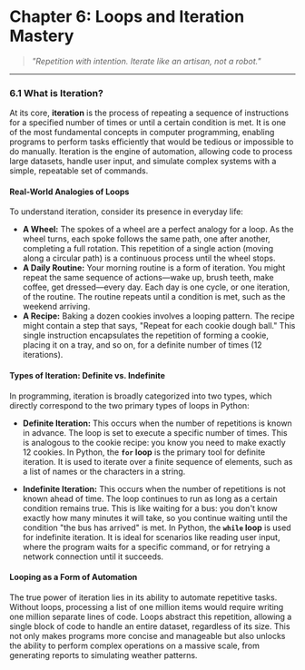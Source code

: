 # Chapter 6: Loops and Iteration Mastery
> *"Repetition with intention. Iterate like an artisan, not a robot."*
------
### 6.1 What is Iteration?

At its core, **iteration** is the process of repeating a sequence of instructions for a specified number of times or until a certain condition is met. It is one of the most fundamental concepts in computer programming, enabling programs to perform tasks efficiently that would be tedious or impossible to do manually. Iteration is the engine of automation, allowing code to process large datasets, handle user input, and simulate complex systems with a simple, repeatable set of commands.

#### Real-World Analogies of Loops

To understand iteration, consider its presence in everyday life:

* **A Wheel:** The spokes of a wheel are a perfect analogy for a loop. As the wheel turns, each spoke follows the same path, one after another, completing a full rotation. This repetition of a single action (moving along a circular path) is a continuous process until the wheel stops.
* **A Daily Routine:** Your morning routine is a form of iteration. You might repeat the same sequence of actions—wake up, brush teeth, make coffee, get dressed—every day. Each day is one cycle, or one iteration, of the routine. The routine repeats until a condition is met, such as the weekend arriving.
* **A Recipe:** Baking a dozen cookies involves a looping pattern. The recipe might contain a step that says, "Repeat for each cookie dough ball." This single instruction encapsulates the repetition of forming a cookie, placing it on a tray, and so on, for a definite number of times (12 iterations).

#### Types of Iteration: Definite vs. Indefinite

In programming, iteration is broadly categorized into two types, which directly correspond to the two primary types of loops in Python:

* **Definite Iteration:** This occurs when the number of repetitions is known in advance. The loop is set to execute a specific number of times. This is analogous to the cookie recipe: you know you need to make exactly 12 cookies. In Python, the **`for` loop** is the primary tool for definite iteration. It is used to iterate over a finite sequence of elements, such as a list of names or the characters in a string.

* **Indefinite Iteration:** This occurs when the number of repetitions is not known ahead of time. The loop continues to run as long as a certain condition remains true. This is like waiting for a bus: you don't know exactly how many minutes it will take, so you continue waiting until the condition "the bus has arrived" is met. In Python, the **`while` loop** is used for indefinite iteration. It is ideal for scenarios like reading user input, where the program waits for a specific command, or for retrying a network connection until it succeeds.

#### Looping as a Form of Automation

The true power of iteration lies in its ability to automate repetitive tasks. Without loops, processing a list of one million items would require writing one million separate lines of code. Loops abstract this repetition, allowing a single block of code to handle an entire dataset, regardless of its size. This not only makes programs more concise and manageable but also unlocks the ability to perform complex operations on a massive scale, from generating reports to simulating weather patterns.
